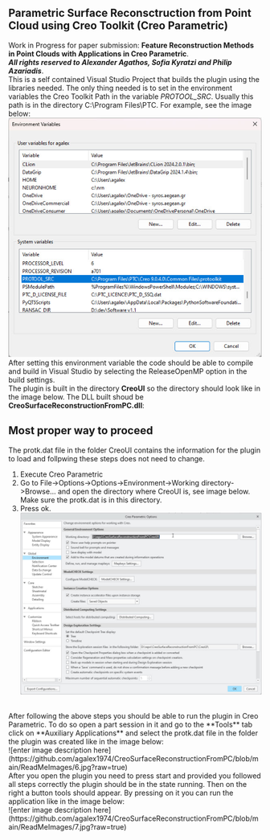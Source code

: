 ## Parametric Surface Reconsctruction from Point Cloud using Creo Toolkit (Creo Parametric)
Work in Progress for paper submission: **Feature Reconstruction Methods in Point Clouds with Applications in Creo Parametric**.<br>
***All rights reserved to Alexander Agathos, Sofia Kyratzi and Philip Azariadis***.<br>
This is a self contained Visual Studio Project that builds the plugin using the libraries needed. The only thing needed is to set in the environment variables the Creo Toolkit Path in the variable *PROTOOL_SRC*. Usually this path is in the directory C:\Program Files\PTC\. For example,  see the image below:<br>
![Environmental Variable](https://github.com/agalex1974/CreoSurfaceReconstructionFromPC/blob/main/ReadMeImages/2.jpg?raw=true)<br> 
After setting this environment variable the code should be able to compile and build in Visual Studio by selecting the ReleaseOpenMP option in the build settings. <br>
The plugin is built in the directory **CreoUI** so the directory should look like in the image below. The DLL built shoud be **CreoSurfaceReconstructionFromPC.dll**:<br>
## Most proper way to proceed
The protk.dat file in the folder CreoUI contains the information for the plugin to load and follpwing these steps does not need to change.<br>

 1. Execute Creo Parametric
 2. Go to File->Options->Options->Environment->Working directory->Browse... and open the directory where CreoUI is, see image below. Make sure the protk.dat is in this directory.
 3. Press ok.
 ![Selecting Working Directory](https://github.com/agalex1974/CreoSurfaceReconstructionFromPC/blob/main/ReadMeImages/8.jpg?raw=true)
<br>
After following the above steps you should be able to run the plugin in Creo Parametric. To do so open a part session in it and go to the **Tools** tab click on **Auxiliary Applications** and select the protk.dat file in the folder the plugin was created like in the image below:<br>
![enter image description here](https://github.com/agalex1974/CreoSurfaceReconstructionFromPC/blob/main/ReadMeImages/6.jpg?raw=true)
<br>
After you open the plugin you need to press start and provided you followed all steps correctly the plugin should be in the state running. Then on the right a button tools should appear. By pressing on it you can run the application like in the image below:<br>
![enter image description here](https://github.com/agalex1974/CreoSurfaceReconstructionFromPC/blob/main/ReadMeImages/7.jpg?raw=true)
